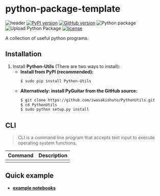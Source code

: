 # python-package-template

![header](https://github.com/iwasakishuto/Python-utils/blob/master/image/header.png?raw=true)
[![PyPI version](https://badge.fury.io/py/PythonUtils.svg)](https://pypi.org/project/PythonUtils/)
[![GitHub version](https://badge.fury.io/gh/iwasakishuto%2FPythonUtils.svg)](https://github.com/iwasakishuto/PythonUtils)
![Python package](https://github.com/iwasakishuto/PythonUtils/workflows/Python%20package/badge.svg)
![Upload Python Package](https://github.com/iwasakishuto/PythonUtils/workflows/Upload%20Python%20Package/badge.svg)
[![license](https://img.shields.io/github/license/mashape/apistatus.svg?maxAge=2592000)](https://github.com/iwasakishuto/PythonUtils/blob/master/LICENSE)

A collection of useful python programs.

## Installation

1. Install **Python-Utils** (There are two ways to install):
    - **Install from PyPI (recommended):**
        ```sh
        $ sudo pip install Python-Utils
        ```
   - **Alternatively: install PyGuitar from the GitHub source:**
       ```sh
       $ git clone https://github.com/iwasakishuto/PythonUtils.git
       $ cd PythonUtils
       $ sudo python setup.py install
       ```

## CLI

> CLI is a command line program that accepts text input to execute operating system functions.

|Command|Description|
|:-:|:-|
|||

## Quick example

- **[example notebooks](https://nbviewer.jupyter.org/github/iwasakishuto/PythonUtils/blob/master/examples/)**